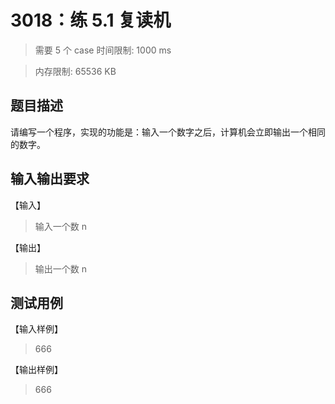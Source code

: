 # 3018：练 5.1 复读机

> 需要 5 个 case
> 时间限制: 1000 ms

> 内存限制: 65536 KB

## 题目描述

请编写一个程序，实现的功能是：输入一个数字之后，计算机会立即输出一个相同的数字。

## 输入输出要求

【输入】

> 输入一个数 n

【输出】

> 输出一个数 n

## 测试用例

【输入样例】

> 666

【输出样例】

> 666

